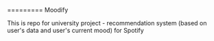 =========
Moodify

This is repo for university project - recommendation system (based on user's data and user's current mood) for Spotify

